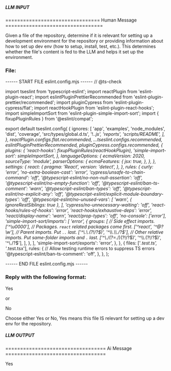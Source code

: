 ##### LLM INPUT #####
================================ Human Message =================================

Given a file of the repository, determine if it is relevant for setting up a development environment for the repository or providing information about how to set up dev env (how to setup, install, test, etc.). This determines whether the file's content is fed to the LLM and helps it set up the environment.

### File:
------ START FILE eslint.config.mjs ------
// @ts-check

import tseslint from 'typescript-eslint';
import reactPlugin from 'eslint-plugin-react';
import eslintPluginPrettierRecommended from 'eslint-plugin-prettier/recommended';
import pluginCypress from 'eslint-plugin-cypress/flat';
import reactHookPlugin from 'eslint-plugin-react-hooks';
import simpleImportSort from 'eslint-plugin-simple-import-sort';
import { fixupPluginRules } from '@eslint/compat';

export default tseslint.config(
  {
    ignores: [
      'app',
      'examples',
      'node_modules',
      'dist',
      'coverage',
      'src/types/global.d.ts',
      '!.*.js',
      'reports',
      'scripts/README',
    ],
  },
  reactPlugin.configs.flat.recommended,
  ...tseslint.configs.recommended,
  eslintPluginPrettierRecommended,
  pluginCypress.configs.recommended,
  {
    plugins: {
      'react-hooks': fixupPluginRules(reactHookPlugin),
      'simple-import-sort': simpleImportSort,
    },
    languageOptions: {
      ecmaVersion: 2020,
      sourceType: 'module',
      parserOptions: {
        ecmaFeatures: {
          jsx: true,
        },
      },
    },
    settings: {
      react: {
        pragma: 'React',
        version: 'detect',
      },
    },
    rules: {
      curly: 'error',
      'no-extra-boolean-cast': 'error',
      'cypress/unsafe-to-chain-command': 'off',
      '@typescript-eslint/no-non-null-assertion': 'off',
      '@typescript-eslint/no-empty-function': 'off',
      '@typescript-eslint/ban-ts-comment': 'warn',
      '@typescript-eslint/ban-types': 'off',
      '@typescript-eslint/no-explicit-any': 'off',
      '@typescript-eslint/explicit-module-boundary-types': 'off',
      '@typescript-eslint/no-unused-vars': [
        'warn',
        { ignoreRestSiblings: true },
      ],
      'cypress/no-unnecessary-waiting': 'off',
      'react-hooks/rules-of-hooks': 'error',
      'react-hooks/exhaustive-deps': 'error',
      'react/display-name': 'warn',
      'react/prop-types': 'off',
      'no-console': ['error'],
      'simple-import-sort/imports': [
        'error',
        {
          groups: [
            // Side effect imports.
            ['^\\u0000'],
            // Packages. `react` related packages come first.
            ['^react', '^@?\\w'],
            // Parent imports. Put `..` last.
            ['^\\.\\.(?!/?$)', '^\\.\\./?$'],
            // Other relative imports. Put same-folder imports and `.` last.
            ['^\\./(?=.*/)(?!/?$)', '^\\.(?!/?$)', '^\\./?$'],
          ],
        },
      ],
      'simple-import-sort/exports': 'error',
    },
  },
  {
    files: ['*.test.ts', '*.test.tsx'],
    rules: {
      // Allow testing runtime errors to suppress TS errors
      '@typescript-eslint/ban-ts-comment': 'off',
    },
  },
);

------ END FILE eslint.config.mjs ------

### Reply with the following format:

<rel>Yes</rel>

or

<rel>No</rel>

Choose either Yes or No, Yes means this file IS relevant for setting up a dev env for the repository.

##### LLM OUTPUT #####
================================== Ai Message ==================================

<rel>Yes</rel>